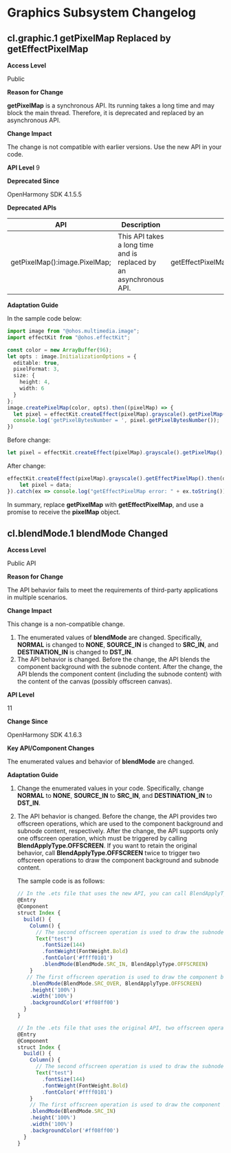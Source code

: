 # Graphics Subsystem Changelog

## cl.graphic.1 **getPixelMap** Replaced by **getEffectPixelMap**

**Access Level**

Public

**Reason for Change**

**getPixelMap** is a synchronous API. Its running takes a long time and may block the main thread. Therefore, it is deprecated and replaced by an asynchronous API.

**Change Impact**

The change is not compatible with earlier versions. Use the new API in your code.

**API Level**
9

**Deprecated Since**

OpenHarmony SDK 4.1.5.5

**Deprecated APIs**

| API                           | Description                                                  | Substitute API                               |
| ----------------------------- | ------------------------------------------------------------ | -------------------------------------------- |
| getPixelMap():image.PixelMap; | This API takes a long time and is replaced by an asynchronous API. | getEffectPixelMap():Promise<image.PixelMap>; |

**Adaptation Guide**

In the sample code below:

```ts
import image from "@ohos.multimedia.image";
import effectKit from "@ohos.effectKit";

const color = new ArrayBuffer(96);
let opts : image.InitializationOptions = {
  editable: true,
  pixelFormat: 3,
  size: {
    height: 4,
    width: 6
  }
};
image.createPixelMap(color, opts).then((pixelMap) => {
  let pixel = effectKit.createEffect(pixelMap).grayscale().getPixelMap();
  console.log('getPixelBytesNumber = ', pixel.getPixelBytesNumber());
})
```

Before change:

```ts
let pixel = effectKit.createEffect(pixelMap).grayscale().getPixelMap();
```

After change:

```ts
effectKit.createEffect(pixelMap).grayscale().getEffectPixelMap().then(data => {
    let pixel = data;
}).catch(ex => console.log("getEffectPixelMap error: " + ex.toString()));
```

In summary, replace **getPixelMap** with **getEffectPixelMap**, and use a promise to receive the **pixelMap** object.

## cl.blendMode.1 blendMode Changed

**Access Level**

Public API

**Reason for Change**

The API behavior fails to meet the requirements of third-party applications in multiple scenarios.  

**Change Impact**

This change is a non-compatible change.

1. The enumerated values of **blendMode** are changed. Specifically, **NORMAL** is changed to **NONE**, **SOURCE_IN** is changed to **SRC_IN**, and **DESTINATION_IN** is changed to **DST_IN**.
2. The API behavior is changed. Before the change, the API blends the component background with the subnode content. After the change, the API blends the component content (including the subnode content) with the content of the canvas (possibly offscreen canvas).

**API Level**

11

**Change Since**

OpenHarmony SDK 4.1.6.3

**Key API/Component Changes**

The enumerated values and behavior of **blendMode** are changed.

**Adaptation Guide**

1. Change the enumerated values in your code. Specifically, change **NORMAL** to **NONE**, **SOURCE_IN** to **SRC_IN**, and **DESTINATION_IN** to **DST_IN**.
2. The API behavior is changed. Before the change, the API provides two offscreen operations, which are used to the component background and subnode content, respectively. After the change, the API supports only one offscreen operation, which must be triggered by calling **BlendApplyType.OFFSCREEN**. If you want to retain the original behavior, call **BlendApplyType.OFFSCREEN** twice to trigger two offscreen operations to draw the component background and subnode content.<br>
   
   The sample code is as follows:
   
     ```ts
     // In the .ets file that uses the new API, you can call BlendApplyType.OFFSCREEN twice to trigger two offscreen operations.
     @Entry
     @Component
     struct Index {
       build() {
         Column() {
           // The second offscreen operation is used to draw the subnode content.
           Text("test")
             .fontSize(144)
             .fontWeight(FontWeight.Bold)
             .fontColor('#ffff0101')
             .blendMode(BlendMode.SRC_IN, BlendApplyType.OFFSCREEN)
         }
        // The first offscreen operation is used to draw the component background.
         .blendMode(BlendMode.SRC_OVER, BlendApplyType.OFFSCREEN)
         .height('100%')
         .width('100%')
         .backgroundColor('#ff08ff00')
       }
     }
     
     // In the .ets file that uses the original API, two offscreen operations are triggered by default.
     @Entry
     @Component
     struct Index {
       build() {
         Column() {
           // The second offscreen operation is used to draw the subnode content.
           Text("test")
             .fontSize(144)
             .fontWeight(FontWeight.Bold)
             .fontColor('#ffff0101')
         }
         // The first offscreen operation is used to draw the component background.
         .blendMode(BlendMode.SRC_IN)
         .height('100%')
         .width('100%')
         .backgroundColor('#ff08ff00')
       }
     }
     ```
